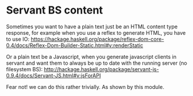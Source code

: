 # Servant BS content

Sometimes you want to have a plain text just be an HTML content type response,
for example when you use a reflex to generate HTML, you have
to use IO: https://hackage.haskell.org/package/reflex-dom-core-0.4/docs/Reflex-Dom-Builder-Static.html#v:renderStatic

Or a plain text be a Javascript, when you generate javascript
clients in servant and want them to always be up to date with
the running server (no filesystem BS):
http://hackage.haskell.org/package/servant-js-0.9.4/docs/Servant-JS.html#v:jsForAPI

Fear not! we can do this rather trivially.
As shown by this module.

